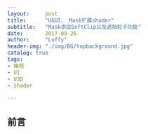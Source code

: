 ```yaml
---
layout:     post
title:      "UGUI， Mask扩展shader"
subtitle:   "Mask添加SoftClip以及遮挡粒子功能"
date:       2017-09-26
author:     "Luffy"
header-img: "./img/BG/topbackground.jpg"
catalog: true
tags:
- 编程
- UI
- U3D
- Shader

---
```


## 前言
